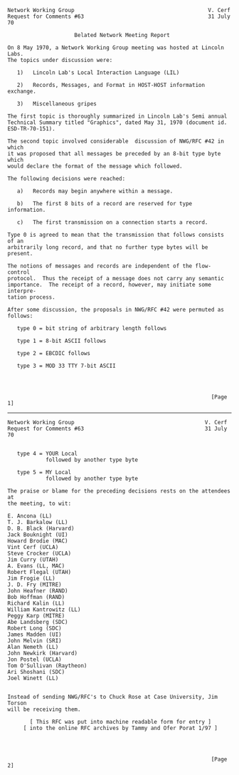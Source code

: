     Network Working Group                                          V. Cerf
    Request for Comments #63                                       31 July 70

                         Belated Network Meeting Report

    On 8 May 1970, a Network Working Group meeting was hosted at Lincoln Labs.
    The topics under discussion were:

       1)   Lincoln Lab's Local Interaction Language (LIL)

       2)   Records, Messages, and Format in HOST-HOST information exchange.

       3)   Miscellaneous gripes

    The first topic is thoroughly summarized in Lincoln Lab's Semi annual
    Technical Summary titled "Graphics", dated May 31, 1970 (document id.
    ESD-TR-70-151).

    The second topic involved considerable  discussion of NWG/RFC #42 in which
    it was proposed that all messages be preceded by an 8-bit type byte which
    would declare the format of the message which followed.

    The following decisions were reached:

       a)   Records may begin anywhere within a message.

       b)   The first 8 bits of a record are reserved for type information.

       c)   The first transmission on a connection starts a record.

    Type 0 is agreed to mean that the transmission that follows consists of an
    arbitrarily long record, and that no further type bytes will be present.

    The notions of messages and records are independent of the flow-control
    protocol.  Thus the receipt of a message does not carry any semantic
    importance.  The receipt of a record, however, may initiate some interpre-
    tation process.

    After some discussion, the proposals in NWG/RFC #42 were permuted as follows:

       type 0 = bit string of arbitrary length follows

       type 1 = 8-bit ASCII follows

       type 2 = EBCDIC follows

       type 3 = MOD 33 TTY 7-bit ASCII




                                                                    [Page 1]

------------------------------------------------------------------------

``` newpage
Network Working Group                                         V. Cerf
Request for Comments #63                                      31 July 70


   type 4 = YOUR Local
            followed by another type byte

   type 5 = MY Local
            followed by another type byte

The praise or blame for the preceding decisions rests on the attendees at
the meeting, to wit:

E. Ancona (LL)
T. J. Barkalow (LL)
D. B. Black (Harvard)
Jack Bouknight (UI)
Howard Brodie (MAC)
Vint Cerf (UCLA)
Steve Crocker (UCLA)
Jim Curry (UTAH)
A. Evans (LL, MAC)
Robert Flegal (UTAH)
Jim Frogie (LL)
J. D. Fry (MITRE)
John Heafner (RAND)
Bob Hoffman (RAND)
Richard Kalin (LL)
William Kantrowitz (LL)
Peggy Karp (MITRE)
Abe Landsberg (SDC)
Robert Long (SDC)
James Madden (UI)
John Melvin (SRI)
Alan Nemeth (LL)
John Newkirk (Harvard)
Jon Postel (UCLA)
Tom O'Sullivan (Raytheon)
Ari Shoshani (SDC)
Joel Winett (LL)


Instead of sending NWG/RFC's to Chuck Rose at Case University, Jim Torson
will be receiving them.

       [ This RFC was put into machine readable form for entry ]
     [ into the online RFC archives by Tammy and Ofer Porat 1/97 ]




                                                                [Page 2]
```

